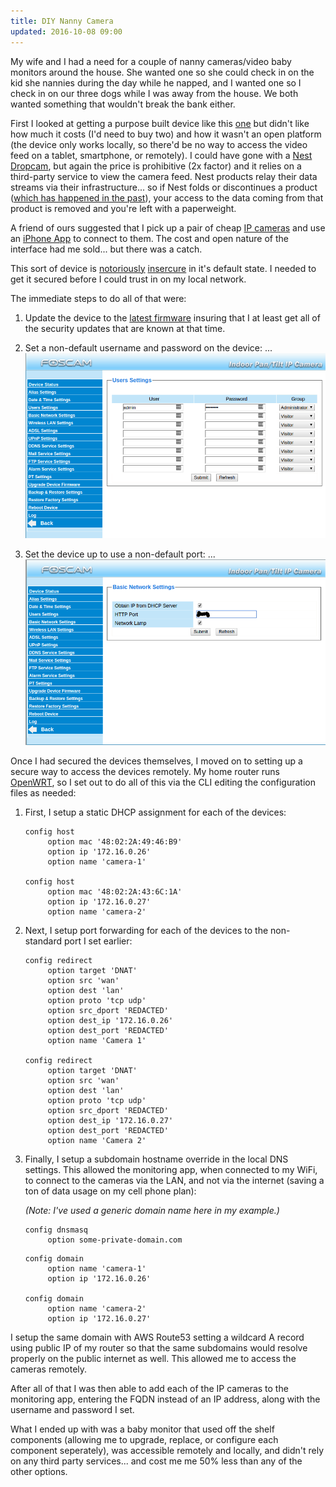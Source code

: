 ```yaml
---
title: DIY Nanny Camera
updated: 2016-10-08 09:00
---
```


My wife and I had a need for a couple of nanny cameras/video baby monitors around the house.  She wanted one so she could check in on the kid she nannies during the day while he napped, and I wanted one so I check in on our three dogs while I was away from the house.  We both wanted something that wouldn't break the bank either. 

First I looked at getting a purpose built device like this [one](https://www.amazon.com/Motorola-MBP36S-Wireless-Monitor-3-5-Inch/dp/B00M2F0OYS?th=1) but didn't like how much it costs (I'd need to buy two) and how it wasn't an open platform (the device only works locally, so there'd be no way to access the video feed on a tablet, smartphone, or remotely). I could have gone with a [Nest Dropcam](https://nest.com/camera/meet-nest-cam/), but again the price is prohibitive (2x factor) and it relies on a third-party service to view the camera feed.  Nest products relay their data streams via their infrastructure... so if Nest folds or discontinues a product ([which has happened in the past](http://fortune.com/2016/04/06/nest-meager-response-google-revolv/)), your access to the data coming from that product is removed and you're left with a paperweight.

A friend of ours suggested that I pick up a pair of cheap [IP cameras](https://www.amazon.com/Foscam-FI8910W-Network-Camera-Two-Way/dp/B006ZP8UOW) and use an [iPhone App](https://itunes.apple.com/US/app/id511651356?mt=8) to connect to them. The cost and open nature of the interface had me sold... but there was a catch.

This sort of device is [notoriously](http://www.computerworld.com/article/2878741/hacker-hijacks-wireless-foscam-baby-monitor-talks-and-freaks-out-nanny.html) [insercure](https://krebsonsecurity.com/2016/10/who-makes-the-iot-things-under-attack/) in it's default state.  I needed to get it secured before I could trust in on my local network.

The immediate steps to do all of that were:

1. Update the device to the [latest firmware](http://foscam.us/firmware) insuring that I at least get all of the security updates that are known at that time.

2. Set a non-default username and password on the device:
...![screenshot](/assets/diy-baby-monitor-user-pass.png)

3. Set the device up to use a non-default port:
...![screenshot](/assets/diy-baby-monitor-network-port.png)

Once I had secured the devices themselves, I moved on to setting up a secure way to access the devices remotely.  My home router runs [OpenWRT](https://openwrt.org/), so I set out to do all of this via the CLI editing the configuration files as needed:

1. First, I setup a static DHCP assignment for each of the devices:

   ```
   config host                   
        option mac '48:02:2A:49:46:B9'
        option ip '172.16.0.26'
        option name 'camera-1'
   
   config host               
        option mac '48:02:2A:43:6C:1A'
        option ip '172.16.0.27' 
        option name 'camera-2'
   ```

2. Next, I setup port forwarding for each of the devices to the non-standard port I set earlier:

   ```
   config redirect                   
        option target 'DNAT'
        option src 'wan'
        option dest 'lan'   
        option proto 'tcp udp'
        option src_dport 'REDACTED' 
        option dest_ip '172.16.0.26'
        option dest_port 'REDACTED'   
        option name 'Camera 1'

   config redirect           
        option target 'DNAT'        
        option src 'wan'     
        option dest 'lan'   
        option proto 'tcp udp'
        option src_dport 'REDACTED' 
        option dest_ip '172.16.0.27'
        option dest_port 'REDACTED'
        option name 'Camera 2' 
   ```

3. Finally, I setup a subdomain hostname override in the local DNS settings. This allowed the monitoring app, when connected to my WiFi, to connect to the cameras via the LAN, and not via the internet (saving a ton of data usage on my cell phone plan):

   _(Note: I've used a generic domain name here in my example.)_

   ```
   config dnsmasq
        option some-private-domain.com
   ```

   ```
   config domain                  
        option name 'camera-1'
        option ip '172.16.0.26'
                          
   config domain                         
        option name 'camera-2'  
        option ip '172.16.0.27'
   ```

I setup the same domain with AWS Route53 setting a wildcard A record using public IP of my router so that the same subdomains would resolve properly on the public internet as well.  This allowed me to access the cameras remotely.

After all of that I was then able to add each of the IP cameras to the monitoring app, entering the FQDN instead of an IP address, along with the username and password I set.

What I ended up with was a baby monitor that used off the shelf components (allowing me to upgrade, replace, or configure each component seperately), was accessible remotely and locally, and didn't rely on any third party services... and cost me me 50% less than any of the other options.

